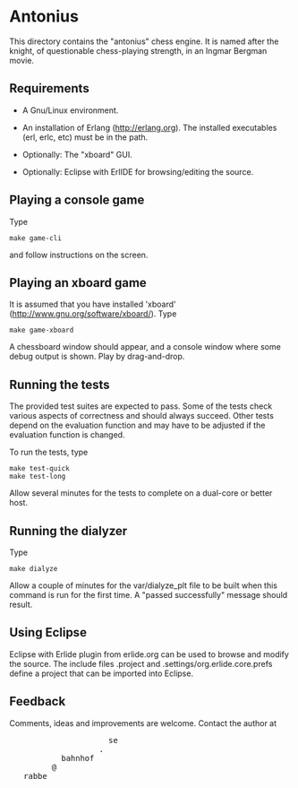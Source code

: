 Antonius
================================

This directory contains the "antonius" chess engine. It is named
after the knight, of questionable chess-playing strength, in an
Ingmar Bergman movie.


Requirements
------------

* A Gnu/Linux environment.

* An installation of Erlang (http://erlang.org). The installed
executables (erl, erlc, etc) must be in the path.

* Optionally: The "xboard" GUI.

* Optionally: Eclipse with ErlIDE for browsing/editing the source.


Playing a console game
----------------------

Type

    make game-cli

and follow instructions on the screen.


Playing an xboard game
----------------------

It is assumed that you have installed 'xboard'
(http://www.gnu.org/software/xboard/). Type

    make game-xboard

A chessboard window should appear, and a console window where some
debug output is shown. Play by drag-and-drop.


Running the tests
-----------------

The provided test suites are expected to pass. Some of the tests
check various aspects of correctness and should always succeed.
Other tests depend on the evaluation function and may have to be
adjusted if the evaluation function is changed.

To run the tests, type

    make test-quick
    make test-long
    
Allow several minutes for the tests to complete on a dual-core or
better host.


Running the dialyzer
--------------------

Type

    make dialyze

Allow a couple of minutes for the var/dialyze_plt file to be built
when this command is run for the first time. A "passed successfully"
message should result.


Using Eclipse
-------------

Eclipse with Erlide plugin from erlide.org can be used to browse
and modify the source. The include files .project and
.settings/org.erlide.core.prefs define a project that can be
imported into Eclipse.


Feedback
--------

Comments, ideas and improvements are welcome. Contact the author at

<pre>
                     se
                   .
           bahnhof
         @
   rabbe
</pre>
